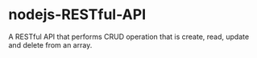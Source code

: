 # nodejs-RESTful-API
A RESTful API that performs CRUD operation that is create, read, update and delete from an array. 
